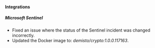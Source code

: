 
#### Integrations

##### Microsoft Sentinel

- Fixed an issue where the status of the Sentinel incident was changed incorrectly.
- Updated the Docker image to: *demisto/crypto:1.0.0.117163*.
